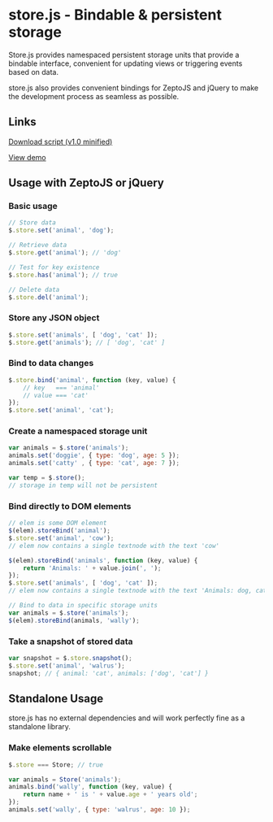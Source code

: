 store.js - Bindable & persistent storage
========================================

Store.js provides namespaced persistent storage units that provide a bindable interface, convenient for updating views or triggering events based on data.

store.js also provides convenient bindings for ZeptoJS and jQuery to make the development process as seamless as possible.


Links
-----

[Download script (v1.0 minified)](http://code.kik.com/store/1.0.min.js)

[View demo](http://code.kik.com/store/demos/basic.html)


Usage with ZeptoJS or jQuery
----------------------------

### Basic usage

```js
// Store data
$.store.set('animal', 'dog');

// Retrieve data
$.store.get('animal'); // 'dog'

// Test for key existence
$.store.has('animal'); // true

// Delete data
$.store.del('animal');
```


### Store any JSON object

```js
$.store.set('animals', [ 'dog', 'cat' ]);
$.store.get('animals'); // [ 'dog', 'cat' ]
```


### Bind to data changes

```js
$.store.bind('animal', function (key, value) {
	// key   === 'animal'
	// value === 'cat'
});
$.store.set('animal', 'cat');
```


### Create a namespaced storage unit

```js
var animals = $.store('animals');
animals.set('doggie', { type: 'dog', age: 5 });
animals.set('catty' , { type: 'cat', age: 7 });

var temp = $.store();
// storage in temp will not be persistent
```


### Bind directly to DOM elements

```js
// elem is some DOM element
$(elem).storeBind('animal');
$.store.set('animal', 'cow');
// elem now contains a single textnode with the text 'cow'

$(elem).storeBind('animals', function (key, value) {
	return 'Animals: ' + value.join(', ');
});
$.store.set('animals', [ 'dog', 'cat' ]);
// elem now contains a single textnode with the text 'Animals: dog, cat'

// Bind to data in specific storage units
var animals = $.store('animals');
$(elem).storeBind(animals, 'wally');
```


### Take a snapshot of stored data

```js
var snapshot = $.store.snapshot();
$.store.set('animal', 'walrus');
snapshot; // { animal: 'cat', animals: ['dog', 'cat'] }
```


Standalone Usage
----------------

store.js has no external dependencies and will work perfectly fine as a standalone library.


### Make elements scrollable

```js
$.store === Store; // true

var animals = Store('animals');
animals.bind('wally', function (key, value) {
	return name + ' is ' + value.age + ' years old';
});
animals.set('wally', { type: 'walrus', age: 10 });
```
